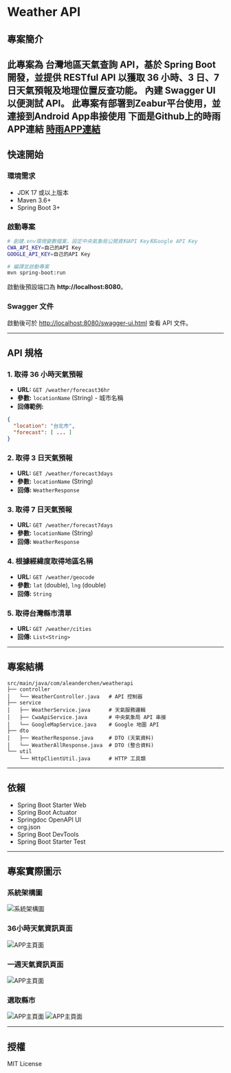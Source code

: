 
# Weather API

## 專案簡介
此專案為 **台灣地區天氣查詢 API**，基於 Spring Boot 開發，並提供 RESTful API 以獲取 36 小時、3 日、7 日天氣預報及地理位置反查功能。
內建 Swagger UI 以便測試 API。
此專案有部署到Zeabur平台使用，並連接到Android App串接使用
下面是Github上的時雨APP連結
[時雨APP連結](https://github.com/AlexanderChen5966/WeatherAPP)
---

## **快速開始**
### **環境需求**
- JDK 17 或以上版本
- Maven 3.6+
- Spring Boot 3+

### **啟動專案**

```bash
# 創建.env環境變數檔案，設定中央氣象局公開資料API Key和Google API Key
CWA_API_KEY=自己的API Key
GOOGLE_API_KEY=自己的API Key
```

```bash
# 編譯並啟動專案
mvn spring-boot:run
```
啟動後預設端口為 **http://localhost:8080**。

### **Swagger 文件**
啟動後可於 [http://localhost:8080/swagger-ui.html](http://localhost:8080/swagger-ui.html) 查看 API 文件。

---

## **API 規格**

### 1. 取得 36 小時天氣預報
- **URL:** `GET /weather/forecast36hr`
- **參數:** `locationName` (String) - 城市名稱
- **回傳範例:**
```json
{
  "location": "台北市",
  "forecast": [ ... ]
}
```

### 2. 取得 3 日天氣預報
- **URL:** `GET /weather/forecast3days`
- **參數:** `locationName` (String)
- **回傳:** `WeatherResponse`

### 3. 取得 7 日天氣預報
- **URL:** `GET /weather/forecast7days`
- **參數:** `locationName` (String)
- **回傳:** `WeatherResponse`

### 4. 根據經緯度取得地區名稱
- **URL:** `GET /weather/geocode`
- **參數:** `lat` (double), `lng` (double)
- **回傳:** `String`


### 5. 取得台灣縣市清單
- **URL:** `GET /weather/cities`
- **回傳:** `List<String>`

---

## **專案結構**
```
src/main/java/com/aleanderchen/weatherapi
├── controller
│   └── WeatherController.java   # API 控制器
├── service
│   ├── WeatherService.java      # 天氣服務邏輯
│   ├── CwaApiService.java       # 中央氣象局 API 串接
│   └── GoogleMapService.java    # Google 地圖 API
├── dto
│   ├── WeatherResponse.java     # DTO (天氣資料)
│   └── WeatherAllResponse.java  # DTO (整合資料)
└── util
    └── HttpClientUtil.java      # HTTP 工具類
```

---

## **依賴**
- Spring Boot Starter Web
- Spring Boot Actuator
- Springdoc OpenAPI UI
- org.json
- Spring Boot DevTools
- Spring Boot Starter Test


---
## 專案實際圖示
### 系統架構圖
![系統架構圖](images/系統架構圖.png)

### 36小時天氣資訊頁面
![APP主頁面](images/主頁面.png)

### 一週天氣資訊頁面
![APP主頁面](images/listview.png)

### 選取縣市
![APP主頁面](images/alertdialog.png)
![APP主頁面](images/alertdialog_item.png)

---
## **授權**
MIT License
